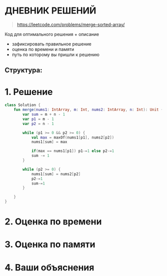 # ДНЕВНИК РЕШЕНИЙ

> https://leetcode.com/problems/merge-sorted-array/

Код для оптимального решения + описание 

- зафиксировать правильное решение
- оценка по времени и памяти
- путь по которому вы пришли к решению


## Структура:

# 1. Решение

```kotlin
class Solution {
    fun merge(nums1: IntArray, m: Int, nums2: IntArray, n: Int): Unit {       
        var sum = m + n - 1
        var p1 = m - 1
        var p2 = n - 1

        while (p1 >= 0 && p2 >= 0) {
            val max = maxOf(nums1[p1], nums2[p2])
            nums1[sum] = max

            if(max == nums1[p1]) p1-=1 else p2-=1
            sum -= 1
        }

        while (p2 >= 0) {
            nums1[sum] = nums2[p2]
            p2-=1
            sum-=1
        }

    }
}
```


# 2. Оценка по времени


# 3. Оценка по памяти


# 4. Ваши объяснения


